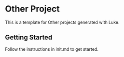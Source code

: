 # Other Project

This is a template for Other projects generated with Luke.

## Getting Started

Follow the instructions in init.md to get started.
